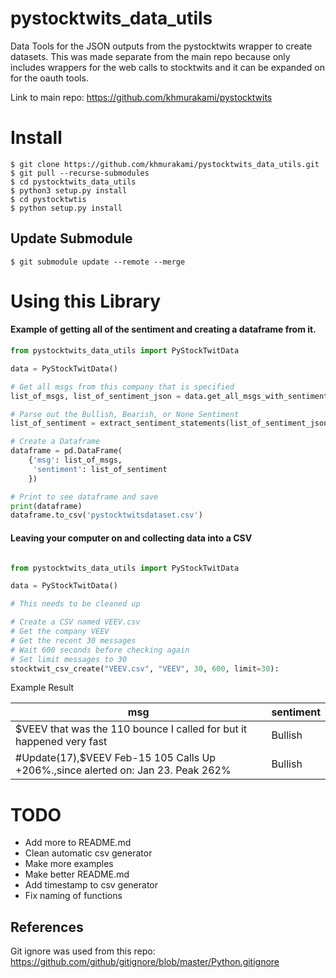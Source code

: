 # pystocktwits_data_utils

Data Tools for the JSON outputs from the pystocktwits wrapper to create datasets. This was made separate from the main repo because only includes wrappers for the web calls to stocktwits and it can be expanded on for the oauth tools.

Link to main repo: https://github.com/khmurakami/pystocktwits

# Install

```shell
$ git clone https://github.com/khmurakami/pystocktwits_data_utils.git
$ git pull --recurse-submodules
$ cd pystocktwits_data_utils
$ python3 setup.py install
$ cd pystocktwtis
$ python setup.py install
```

## Update Submodule
```shell
$ git submodule update --remote --merge
```

# Using this Library

#### Example of getting all of the sentiment and creating a dataframe from it.

```python
from pystocktwits_data_utils import PyStockTwitData

data = PyStockTwitData()

# Get all msgs from this company that is specified
list_of_msgs, list_of_sentiment_json = data.get_all_msgs_with_sentiment_by_symbol_id("AAPL")

# Parse out the Bullish, Bearish, or None Sentiment
list_of_sentiment = extract_sentiment_statements(list_of_sentiment_json)

# Create a Dataframe
dataframe = pd.DataFrame(
    {'msg': list_of_msgs,
     'sentiment': list_of_sentiment
    })

# Print to see dataframe and save
print(dataframe)
dataframe.to_csv('pystocktwitsdataset.csv')
```

#### Leaving your computer on and collecting data into a CSV

```python

from pystocktwits_data_utils import PyStockTwitData

data = PyStockTwitData()

# This needs to be cleaned up

# Create a CSV named VEEV.csv
# Get the company VEEV
# Get the recent 30 messages
# Wait 600 seconds before checking again
# Set limit messages to 30
stocktwit_csv_create("VEEV.csv", "VEEV", 30, 600, limit=30):
```

Example Result

| msg                                                                              | sentiment |
|----------------------------------------------------------------------------------|-----------|
| $VEEV that was the 110 bounce I called for but it happened very fast             | Bullish   |
| #Update(17),$VEEV Feb-15 105 Calls Up +206%.,since alerted on: Jan 23. Peak 262% | Bullish   |

##

# TODO
- Add more to README.md
- Clean automatic csv generator
- Make more examples
- Make better README.md
- Add timestamp to csv generator
- Fix naming of functions

## References

Git ignore was used from this repo: https://github.com/github/gitignore/blob/master/Python.gitignore
